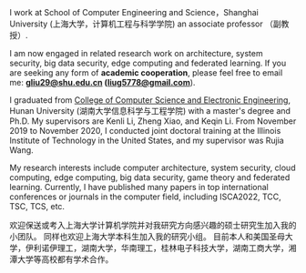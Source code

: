 I work at School of Computer Engineering and Science，Shanghai University (上海大学，计算机工程与科学学院) an associate professor （副教授）.

I am now engaged in related research work on architecture, system security, big data security, edge computing and federated learning. If you are seeking any form of **academic cooperation**, please feel free to email me: **gliu29@shu.edu.cn (liug5778@gmail.com**).


I graduated from [College of Computer Science and Electronic Engineering](http://csee.hnu.edu.cn/), Hunan University (湖南大学信息科学与工程学院) with a master's degree and Ph.D. My supervisors are Kenli Li, Zheng Xiao, and Keqin Li. From November 2019 to November 2020, I conducted joint doctoral training at the Illinois Institute of Technology in the United States, and my supervisor was Rujia Wang.

My research interests include computer architecture, system security, cloud computing, edge computing, big data security, game theory and federated learning.
Currently, I have published many papers in top international conferences or journals in the computer field, including ISCA2022, TCC, TSC, TCS, etc.

欢迎保送或考入上海大学计算机学院并对我研究方向感兴趣的硕士研究生加入我的小团队。
同样也欢迎上海大学本科生加入我的研究小组。
目前本人和美国圣母大学，伊利诺伊理工，湖南大学，华南理工，桂林电子科技大学，湖南工商大学，湘潭大学等高校都有学术合作。